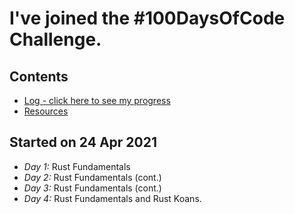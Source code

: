 # I've joined the #100DaysOfCode Challenge.

## Contents
* [Log - click here to see my progress](log.org)
* [Resources](resources.md)

## Started on 24 Apr 2021
* *Day 1:* Rust Fundamentals
* *Day 2:* Rust Fundamentals (cont.)
* *Day 3:* Rust Fundamentals (cont.)
* *Day 4:* Rust Fundamentals and Rust Koans.
